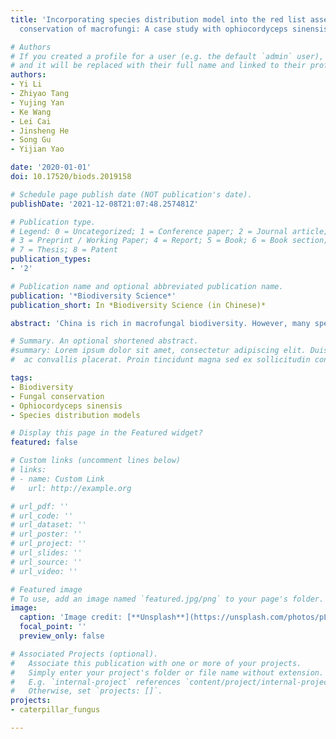 ```yaml
---
title: 'Incorporating species distribution model into the red list assessment and
  conservation of macrofungi: A case study with ophiocordyceps sinensis'

# Authors
# If you created a profile for a user (e.g. the default `admin` user), write the username (folder name) here 
# and it will be replaced with their full name and linked to their profile.
authors:
- Yi Li
- Zhiyao Tang
- Yujing Yan
- Ke Wang
- Lei Cai
- Jinsheng He
- Song Gu
- Yijian Yao

date: '2020-01-01'
doi: 10.17520/biods.2019158

# Schedule page publish date (NOT publication's date).
publishDate: '2021-12-08T21:07:48.257481Z'

# Publication type.
# Legend: 0 = Uncategorized; 1 = Conference paper; 2 = Journal article;
# 3 = Preprint / Working Paper; 4 = Report; 5 = Book; 6 = Book section;
# 7 = Thesis; 8 = Patent
publication_types:
- '2'

# Publication name and optional abbreviated publication name.
publication: '*Biodiversity Science*'
publication_short: In *Biodiversity Science (in Chinese)*

abstract: 'China is rich in macrofungal biodiversity. However, many species have been threatened in recent years by human activity and climate change. Red list assessment is the first step towards species con-servation. To protect this group of fungi, the Ministry of Ecology and Environment of the People's Republic of China and the Chinese Academy of Sciences性launchedthe Red List Assessment of Macrofungi in China in 2016. A reasonable assessment largely relies样on the sufficient information of species' geographic information, population numbers and sizes and population dynamics, which is lacked in most of macrofungal species. It is therefore necessary to employ new approaches to find and utilize more information for the assessment. Among the assessed species, Ophiocordyceps sinensis, which is an edible and medicinal fungus endemic to the Tibetan Plateau and its surrounding regions, has relatively abundant information. This species gained attention worldwide due to its obvious economic value and its importance to local societies. A species distribution modeling has also been an important component of its red list assessment. Here, we call on a previous study that aimed to predict the current potential distribution and to project the future distribution of Ophiocordyceps sinensis, and then we discuss how this modeling method can be employed in red list assessments to predict the current potential distribution and the range shifts of other macrofungal species in response to climate change. Challenges of using the model and possible solutions are also discussed. The species distribution modeling method is considered to have great potential for red list assessments and the subsequent conservation of macrofungi.'

# Summary. An optional shortened abstract.
#summary: Lorem ipsum dolor sit amet, consectetur adipiscing elit. Duis posuere tellus
#  ac convallis placerat. Proin tincidunt magna sed ex sollicitudin condimentum.

tags:
- Biodiversity
- Fungal conservation
- Ophiocordyceps sinensis
- Species distribution models

# Display this page in the Featured widget?
featured: false

# Custom links (uncomment lines below)
# links:
# - name: Custom Link
#   url: http://example.org

# url_pdf: ''
# url_code: ''
# url_dataset: ''
# url_poster: ''
# url_project: ''
# url_slides: ''
# url_source: ''
# url_video: ''

# Featured image
# To use, add an image named `featured.jpg/png` to your page's folder. 
image:
  caption: 'Image credit: [**Unsplash**](https://unsplash.com/photos/pLCdAaMFLTE)'
  focal_point: ''
  preview_only: false

# Associated Projects (optional).
#   Associate this publication with one or more of your projects.
#   Simply enter your project's folder or file name without extension.
#   E.g. `internal-project` references `content/project/internal-project/index.md`.
#   Otherwise, set `projects: []`.
projects:
- caterpillar_fungus

---
```


